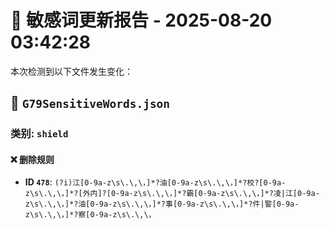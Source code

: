 # 📝 敏感词更新报告 - 2025-08-20 03:42:28

本次检测到以下文件发生变化：

## 📄 `G79SensitiveWords.json`

### 类别: `shield`

#### ❌ 删除规则
- **ID `478`**: `(?i)江[0-9a-z\s\.\,\，]*?油[0-9a-z\s\.\,\，]*?校?[0-9a-z\s\.\,\，]*?[外内]?[0-9a-z\s\.\,\，]*?霸[0-9a-z\s\.\,\，]*?凌|江[0-9a-z\s\.\,\，]*?油[0-9a-z\s\.\,\，]*?事[0-9a-z\s\.\,\，]*?件|警[0-9a-z\s\.\,\，]*?察[0-9a-z\s\.\,\，`

